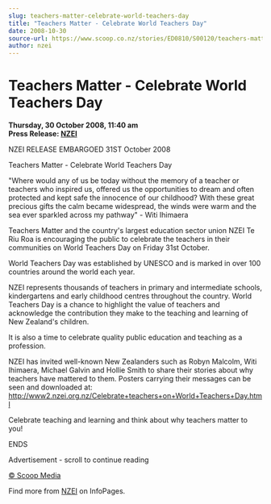 ```yaml
---
slug: teachers-matter-celebrate-world-teachers-day
title: "Teachers Matter - Celebrate World Teachers Day"
date: 2008-10-30
source-url: https://www.scoop.co.nz/stories/ED0810/S00120/teachers-matter-celebrate-world-teachers-day.htm
author: nzei
---
```

Teachers Matter - Celebrate World Teachers Day
==============================================

**Thursday, 30 October 2008, 11:40 am**  
**Press Release: [NZEI](https://info.scoop.co.nz/NZEI)**

NZEI RELEASE EMBARGOED 31ST October 2008

Teachers Matter - Celebrate World Teachers Day

"Where would any of us be today without the memory of a teacher or teachers who inspired us, offered us the opportunities to dream and often protected and kept safe the innocence of our childhood? With these great precious gifts the calm became widespread, the winds were warm and the sea ever sparkled across my pathway" - Witi Ihimaera

Teachers Matter and the country's largest education sector union NZEI Te Riu Roa is encouraging the public to celebrate the teachers in their communities on World Teachers Day on Friday 31st October.

World Teachers Day was established by UNESCO and is marked in over 100 countries around the world each year.

NZEI represents thousands of teachers in primary and intermediate schools, kindergartens and early childhood centres throughout the country. World Teachers Day is a chance to highlight the value of teachers and acknowledge the contribution they make to the teaching and learning of New Zealand's children.

It is also a time to celebrate quality public education and teaching as a profession.

NZEI has invited well-known New Zealanders such as Robyn Malcolm, Witi Ihimaera, Michael Galvin and Hollie Smith to share their stories about why teachers have mattered to them. Posters carrying their messages can be seen and downloaded at: http://www2.nzei.org.nz/Celebrate+teachers+on+World+Teachers+Day.html

Celebrate teaching and learning and think about why teachers matter to you!

ENDS

Advertisement - scroll to continue reading





[© Scoop Media](http://www.scoop.co.nz/about/terms.html)

Find more from [NZEI](https://info.scoop.co.nz/NZEI) on InfoPages.